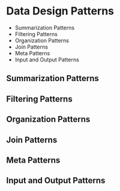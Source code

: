 # Data Design Patterns

* Summarization Patterns
* Filtering Patterns
* Organization Patterns
* Join Patterns
* Meta Patterns
* Input and Output Patterns


## Summarization Patterns

## Filtering Patterns

## Organization Patterns

## Join Patterns

## Meta Patterns

## Input and Output Patterns
